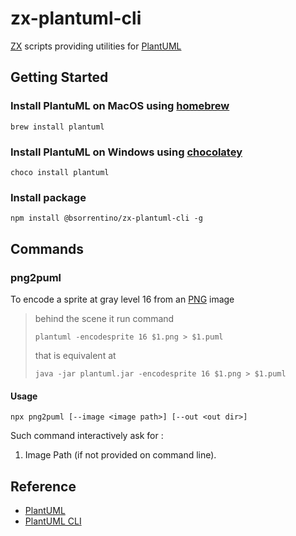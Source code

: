 # zx-plantuml-cli
[ZX] scripts providing utilities for [PlantUML]

## Getting Started 

### Install PlantuML on MacOS using [homebrew]
```
brew install plantuml
```

### Install PlantuML on Windows using [chocolatey]
```
choco install plantuml
```
### Install package
```
npm install @bsorrentino/zx-plantuml-cli -g
```

## Commands

### png2puml

To encode a sprite at gray level 16 from an [PNG] image 
> behind the scene it run command 
> ```
> plantuml -encodesprite 16 $1.png > $1.puml
>```
> that is equivalent at
> ```
> java -jar plantuml.jar -encodesprite 16 $1.png > $1.puml
> ```

#### Usage 
```
npx png2puml [--image <image path>] [--out <out dir>]
```
Such command interactively ask for :
1. Image Path (if not provided on command line).

## Reference 
* [PlantUML]
* [PlantUML CLI]

[ZX]: https://www.npmjs.com/package/zx
[PlantUML]: https://plantuml.com/ "PlantUML"
[homebrew]: https://brew.sh/
[chocolatey]: https://community.chocolatey.org/
[PNG]: https://en.wikipedia.org/wiki/Portable_Network_Graphics
[PlantUML CLI]: https://plantuml.com/command-line#6a26f548831e6a8c "PlantUML CLI"
